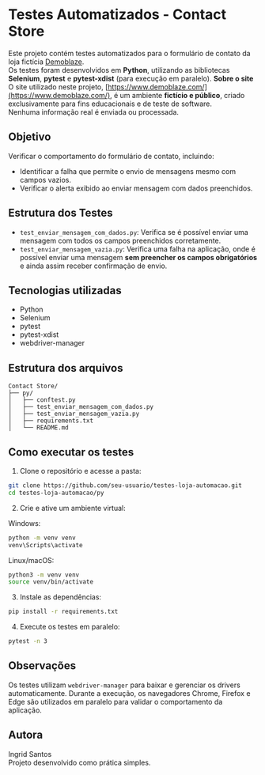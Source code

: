 # Testes Automatizados - Contact Store

Este projeto contém testes automatizados para o formulário de contato da loja fictícia [Demoblaze](https://www.demoblaze.com/).  
Os testes foram desenvolvidos em **Python**, utilizando as bibliotecas **Selenium**, **pytest** e **pytest-xdist** (para execução em paralelo).
**Sobre o site**  
O site utilizado neste projeto, [https://www.demoblaze.com/](https://www.demoblaze.com/), é um ambiente **fictício e público**, criado exclusivamente para fins educacionais e de teste de software.  
Nenhuma informação real é enviada ou processada.

## Objetivo

Verificar o comportamento do formulário de contato, incluindo:

- Identificar a falha que permite o envio de mensagens mesmo com campos vazios.
- Verificar o alerta exibido ao enviar mensagem com dados preenchidos.

## Estrutura dos Testes

- `test_enviar_mensagem_com_dados.py`: Verifica se é possível enviar uma mensagem com todos os campos preenchidos corretamente.
- `test_enviar_mensagem_vazia.py`: Verifica uma falha na aplicação, onde é possível enviar uma mensagem **sem preencher os campos obrigatórios** e ainda assim receber confirmação de envio.

## Tecnologias utilizadas

- Python
- Selenium
- pytest
- pytest-xdist
- webdriver-manager

## Estrutura dos arquivos

```
Contact Store/
├── py/
│   ├── conftest.py
│   ├── test_enviar_mensagem_com_dados.py
│   ├── test_enviar_mensagem_vazia.py
│   ├── requirements.txt
│   └── README.md
```

## Como executar os testes

1. Clone o repositório e acesse a pasta:

```bash
git clone https://github.com/seu-usuario/testes-loja-automacao.git
cd testes-loja-automacao/py
```

2. Crie e ative um ambiente virtual:

Windows:

```bash
python -m venv venv
venv\Scripts\activate
```

Linux/macOS:

```bash
python3 -m venv venv
source venv/bin/activate
```

3. Instale as dependências:

```bash
pip install -r requirements.txt
```

4. Execute os testes em paralelo:

```bash
pytest -n 3
```

## Observações

Os testes utilizam `webdriver-manager` para baixar e gerenciar os drivers automaticamente. Durante a execução, os navegadores Chrome, Firefox e Edge são utilizados em paralelo para validar o comportamento da aplicação.

## Autora

Ingrid Santos  
Projeto desenvolvido como prática simples.
